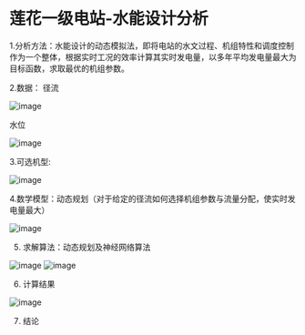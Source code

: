 # 莲花一级电站-水能设计分析

1.分析方法：水能设计的动态模拟法，即将电站的水文过程、机组特性和调度控制作为一个整体，根据实时工况的效率计算其实时发电量，以多年平均发电量最大为目标函数，求取最优的机组参数。

2.数据：
径流

![image](https://github.com/ShouqingChen1/Dynamic-Simulation-Method-for-Hydropower-Station-Water-Energy-Calculation-and-Unit-Selection/blob/master/ImagesFolderforReadme/%E6%B5%81%E9%87%8F%E4%BF%9D%E8%AF%81%E7%8E%87.png)

水位

![image](https://github.com/ShouqingChen1/Dynamic-Simulation-Method-for-Hydropower-Station-Water-Energy-Calculation-and-Unit-Selection/blob/master/ImagesFolderforReadme/%E6%B0%B4%E4%BD%8D%E6%B5%81%E9%87%8F%E5%85%B3%E7%B3%BB.png)

3.可选机型:

![image](https://github.com/ShouqingChen1/Dynamic-Simulation-Method-for-Hydropower-Station-Water-Energy-Calculation-and-Unit-Selection/blob/master/ImagesFolderforReadme/%E6%96%B9%E6%A1%88%E8%AE%BE%E8%AE%A1.png)

4.数学模型：动态规划（对于给定的径流如何选择机组参数与流量分配，使实时发电量最大）

![image](https://github.com/ShouqingChen1/Dynamic-Simulation-Method-for-Hydropower-Station-Water-Energy-Calculation-and-Unit-Selection/blob/master/ImagesFolderforReadme/%E9%9D%9E%E7%BA%BF%E6%80%A7%E8%A7%84%E5%88%92%E6%96%B9%E7%A8%8B.png)

5. 求解算法：动态规划及神经网络算法

![image](https://github.com/ShouqingChen1/Dynamic-Simulation-Method-for-Hydropower-Station-Water-Energy-Calculation-and-Unit-Selection/blob/master/ImagesFolderforReadme/%E5%8A%A8%E6%80%81%E8%A7%84%E5%88%92%E5%9F%BA%E6%9C%AC%E6%96%B9%E7%A8%8B.png)
![image](https://github.com/ShouqingChen1/Dynamic-Simulation-Method-for-Hydropower-Station-Water-Energy-Calculation-and-Unit-Selection/blob/master/ImagesFolderforReadme/%E7%A5%9E%E7%BB%8F%E7%BD%91%E7%BB%9C.png)

6. 计算结果

![image](https://github.com/ShouqingChen1/Dynamic-Simulation-Method-for-Hydropower-Station-Water-Energy-Calculation-and-Unit-Selection/blob/master/ImagesFolderforReadme/%E8%AE%A1%E7%AE%97%E7%BB%93%E6%9E%9C.png)

7. 结论
